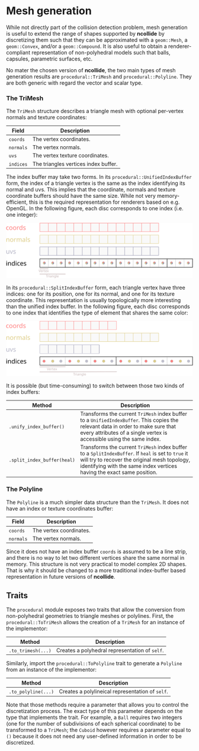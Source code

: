 # Mesh generation

While not directly part of the collision detection problem, mesh generation is
useful to extend the range of shapes supported by **ncollide** by
discretizing them such that they can be approximated with a `geom::Mesh`, a
`geom::Convex`, and/or a `geom::Compound`. It is also useful to obtain a
renderer-compliant representation of non-polyhedral models such that balls,
capsules, parametric surfaces, etc.


No mater the chosen version of **ncollide**, the two main types of mesh
generation results are `procedural::TriMesh` and `procedural::Polyline`. They
are both generic with regard the vector and scalar type.

### The TriMesh
The `TriMesh` structure describes a triangle mesh with optional per-vertex
normals and texture coordinates:


| Field     | Description                          |
|--         | --                                   |
| `coords`  | The vertex coordinates.              |
| `normals` | The vertex normals.                  |
| `uvs`     | The vertex texture coordinates.      |
| `indices` | The triangles vertices index buffer. |

The index buffer may take two forms. In its `procedural::UnifiedIndexBuffer`
form, the index of a triangle vertex is the same as the index identifying its
normal and uvs. This implies that the coordinate, normals and texture coordinate
buffers should have the same size. While not very memory-efficient, this is the
required representation for renderers based on e.g. OpenGL. In the following
figure, each disc corresponds to one index (i.e. one integer):

![Unified index buffer](../img/unified_index_buffer.svg)

In its `procedural::SplitIndexBuffer` form, each triangle vertex have three
indices: one for its position, one for its normal, and one for its texture
coordinate. This representation is usually topologically more interesting than
the unified index buffer. In the following figure, each disc corresponds to one
index that identifies the type of element that shares the same color:

![Split index buffer](../img/split_index_buffer.svg)

It is possible (but time-consuming) to switch between those two kinds of index
buffers:

| Method                  | Description                     |
|--                       | --                              |
| `.unify_index_buffer()` | Transforms the current `TriMesh` index buffer to a `UnifiedIndexBuffer`. This copies the relevant data in order to make sure that every attributes of a single vertex is accessible using the same index. |
| `.split_index_buffer(heal)` | Transforms the current `TriMesh` index buffer to a `SplitIndexBuffer`. If `heal` is set to `true` it will try to recover the original mesh topology, identifying with the same index vertices having the exact same position. |


### The Polyline

The `Polyline` is a much simpler data structure than the `TriMesh`. It does not
have an index or texture coordinates buffer:

| Field     | Description             |
|--         | --                      |
| `coords`  | The vertex coordinates. |
| `normals` | The vertex normals.     |

Since it does not have an index buffer `coords` is assumed to be a line strip,
and there is no way to let two different vertices share the same normal in
memory. This structure is not very practical to model complex 2D shapes. That
is why it should be changed to a more traditional index-buffer based
representation in future versions of **ncollide**.


## Traits

The `procedural` module exposes two traits that allow the conversion from
non-polyhedral geometries to triangle meshes or polylines. First, the
`procedural::ToTriMesh` allows the creation of a `TriMesh` for an instance of
the implementor:

| Method             | Description                                    |
|--                  | --                                             |
| `.to_trimesh(...)` | Creates a polyhedral representation of `self`. |

Similarly, import the `procedural::ToPolyline` trait to generate a `Polyline`
from an instance of the implementor:

| Method              | Description                                      |
|--                   | --                                               |
| `.to_polyline(...)` | Creates a polylineical representation of `self`. |

Note that those methods require a parameter that allows you to control the
discretization process. The exact type of this parameter depends on the type
that implements the trait. For example, a `Ball` requires two integers (one for
the number of subdivisions of each spherical coordinate) to be transformed to a
`TriMesh`; the `Cuboid` however requires a parameter equal to `()` because it
does not need any user-defined information in order to be discretized.
